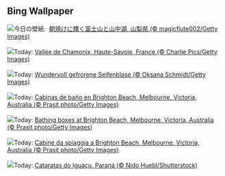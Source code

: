 ## Bing Wallpaper
![](https://www.bing.com/th?id=OHR.Fuji2024_JA-JP9270000739_UHD.jpg&w=1000)今日の壁紙: &nbsp;[朝焼けに輝く富士山と山中湖, 山梨県 (© magicflute002/Getty Images)](https://www.bing.com/th?id=OHR.Fuji2024_JA-JP9270000739_UHD.jpg)
<br><br/>
![](https://www.bing.com/th?id=OHR.MontBlancChamonix_FR-FR7471811923_UHD.jpg&w=1000)Today: [Vallée de Chamonix, Haute-Savoie, France (© Charlie Pics/Getty Images)](https://www.bing.com/th?id=OHR.MontBlancChamonix_FR-FR7471811923_UHD.jpg)
<br><br/>
![](https://www.bing.com/th?id=OHR.FrozenSoapBubble_DE-DE1646022530_UHD.jpg&w=1000)Today: [Wundervoll gefrorene Seifenblase (© Oksana Schmidt/Getty Images)](https://www.bing.com/th?id=OHR.FrozenSoapBubble_DE-DE1646022530_UHD.jpg)
<br><br/>
![](https://www.bing.com/th?id=OHR.BrightonBoxes_ES-ES5165039579_UHD.jpg&w=1000)Today: [Cabinas de baño en Brighton Beach, Melbourne, Victoria, Australia (© Prasit photo/Getty Images)](https://www.bing.com/th?id=OHR.BrightonBoxes_ES-ES5165039579_UHD.jpg)
<br><br/>
![](https://www.bing.com/th?id=OHR.BrightonBoxes_EN-GB5915440281_UHD.jpg&w=1000)Today: [Bathing boxes at Brighton Beach, Melbourne, Victoria, Australia (© Prasit photo/Getty Images)](https://www.bing.com/th?id=OHR.BrightonBoxes_EN-GB5915440281_UHD.jpg)
<br><br/>
![](https://www.bing.com/th?id=OHR.BrightonBoxes_IT-IT6630946422_UHD.jpg&w=1000)Today: [Cabine da spiaggia a Brighton Beach, Melbourne, Victoria, Australia (© Prasit photo/Getty Images)](https://www.bing.com/th?id=OHR.BrightonBoxes_IT-IT6630946422_UHD.jpg)
<br><br/>
![](https://www.bing.com/th?id=OHR.IguazuFalls_PT-BR6454188192_UHD.jpg&w=1000)Today: [Cataratas do Iguaçu, Paraná (© Nido Huebl/Shutterstock)](https://www.bing.com/th?id=OHR.IguazuFalls_PT-BR6454188192_UHD.jpg)
<br><br/>
